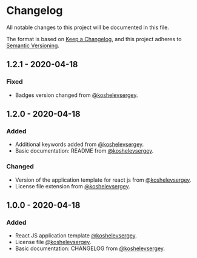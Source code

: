 # Changelog

All notable changes to this project will be documented in this file.

The format is based on [Keep a Changelog](https://keepachangelog.com/en/1.0.0/),
and this project adheres to [Semantic Versioning](https://semver.org/spec/v2.0.0.html).

## 1.2.1 - 2020-04-18

### Fixed

- Badges version changed from [@koshelevsergey](https://github.com/koshelevsergey).

## 1.2.0 - 2020-04-18

### Added

- Additional keywords added from [@koshelevsergey](https://github.com/koshelevsergey).
- Basic documentation: README from [@koshelevsergey](https://github.com/koshelevsergey).

### Changed

- Version of the application template for react js from [@koshelevsergey](https://github.com/koshelevsergey).
- License file extension from [@koshelevsergey](https://github.com/koshelevsergey).

## 1.0.0 - 2020-04-18

### Added

- React JS application template [@koshelevsergey](https://github.com/koshelevsergey).
- License file [@koshelevsergey](https://github.com/koshelevsergey).
- Basic documentation: CHANGELOG from [@koshelevsergey](https://github.com/koshelevsergey).